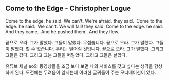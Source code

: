 Come to the Edge - Christopher Logue
---
Come to the edge. he said.
We can't. We're afraid. they said. 
Come to the edge. he said. 
We can't. We will fall! they said.
Come to the edge. he said. 
And they came. 
And he pushed them. 
And they flew.

끝으로 오라. 그가 말했다.
그들이 말했다. 무섭습니다.
끝으로 오라. 그가 말했다.
그들이 말했다. 할 수 없습니다. 우리는 떨어질 것입니다.
끝으로 오라. 그가 말했다.
그리고 그들은 갔다.
그리고 그는 그들을 떠밀었다.
그리고 그들은 날았다.


유튜브 채널 eo의 동영상들을 조금 보다 보면
나의 서비스를 갖고 싶다는 생각을 항상 하게 된다.
도전에는 두려움이 앞서는데 이러한 글귀들이 주는 모티베이션이 있다.

 